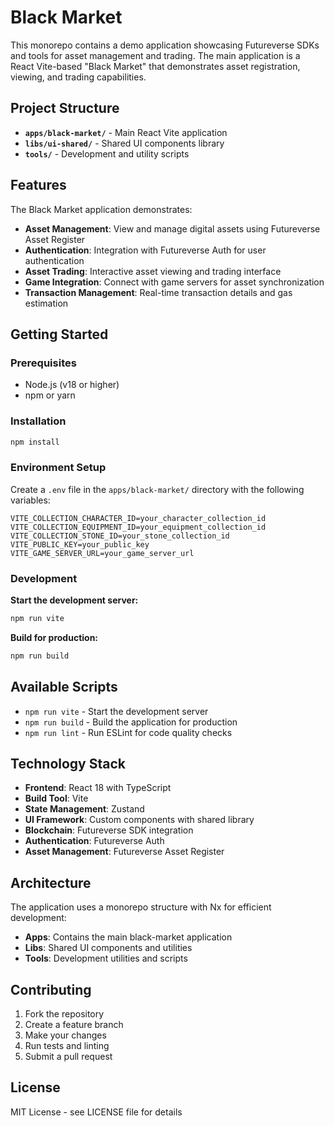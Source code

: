 # Black Market

This monorepo contains a demo application showcasing Futureverse SDKs and tools for asset management and trading. The main application is a React Vite-based "Black Market" that demonstrates asset registration, viewing, and trading capabilities.

## Project Structure

- **`apps/black-market/`** - Main React Vite application
- **`libs/ui-shared/`** - Shared UI components library
- **`tools/`** - Development and utility scripts

## Features

The Black Market application demonstrates:

- **Asset Management**: View and manage digital assets using Futureverse Asset Register
- **Authentication**: Integration with Futureverse Auth for user authentication
- **Asset Trading**: Interactive asset viewing and trading interface
- **Game Integration**: Connect with game servers for asset synchronization
- **Transaction Management**: Real-time transaction details and gas estimation

## Getting Started

### Prerequisites

- Node.js (v18 or higher)
- npm or yarn

### Installation

```bash
npm install
```

### Environment Setup

Create a `.env` file in the `apps/black-market/` directory with the following variables:

```env
VITE_COLLECTION_CHARACTER_ID=your_character_collection_id
VITE_COLLECTION_EQUIPMENT_ID=your_equipment_collection_id
VITE_COLLECTION_STONE_ID=your_stone_collection_id
VITE_PUBLIC_KEY=your_public_key
VITE_GAME_SERVER_URL=your_game_server_url
```

### Development

**Start the development server:**

```bash
npm run vite
```

**Build for production:**

```bash
npm run build
```

## Available Scripts

- `npm run vite` - Start the development server
- `npm run build` - Build the application for production
- `npm run lint` - Run ESLint for code quality checks

## Technology Stack

- **Frontend**: React 18 with TypeScript
- **Build Tool**: Vite
- **State Management**: Zustand
- **UI Framework**: Custom components with shared library
- **Blockchain**: Futureverse SDK integration
- **Authentication**: Futureverse Auth
- **Asset Management**: Futureverse Asset Register

## Architecture

The application uses a monorepo structure with Nx for efficient development:

- **Apps**: Contains the main black-market application
- **Libs**: Shared UI components and utilities
- **Tools**: Development utilities and scripts

## Contributing

1. Fork the repository
2. Create a feature branch
3. Make your changes
4. Run tests and linting
5. Submit a pull request

## License

MIT License - see LICENSE file for details
